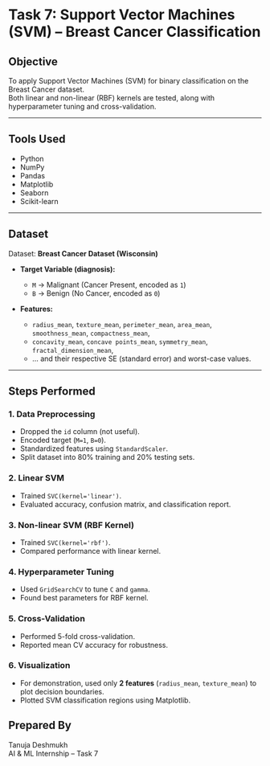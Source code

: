 # Task 7: Support Vector Machines (SVM) – Breast Cancer Classification

## Objective
To apply Support Vector Machines (SVM) for binary classification on the Breast Cancer dataset.  
Both linear and non-linear (RBF) kernels are tested, along with hyperparameter tuning and cross-validation.  

---

## Tools Used
- Python  
- NumPy  
- Pandas  
- Matplotlib  
- Seaborn  
- Scikit-learn  

---

## Dataset
Dataset: **Breast Cancer Dataset (Wisconsin)**  

- **Target Variable (diagnosis):**
  - `M` → Malignant (Cancer Present, encoded as `1`)  
  - `B` → Benign (No Cancer, encoded as `0`)  

- **Features:**  
  - `radius_mean`, `texture_mean`, `perimeter_mean`, `area_mean`, `smoothness_mean`, `compactness_mean`,  
  - `concavity_mean`, `concave points_mean`, `symmetry_mean`, `fractal_dimension_mean`,  
  - … and their respective SE (standard error) and worst-case values.  

---

## Steps Performed

### 1. Data Preprocessing
- Dropped the `id` column (not useful).  
- Encoded target (`M=1`, `B=0`).  
- Standardized features using `StandardScaler`.  
- Split dataset into 80% training and 20% testing sets.  

### 2. Linear SVM
- Trained `SVC(kernel='linear')`.  
- Evaluated accuracy, confusion matrix, and classification report.  

### 3. Non-linear SVM (RBF Kernel)
- Trained `SVC(kernel='rbf')`.  
- Compared performance with linear kernel.  

### 4. Hyperparameter Tuning
- Used `GridSearchCV` to tune `C` and `gamma`.  
- Found best parameters for RBF kernel.  

### 5. Cross-Validation
- Performed 5-fold cross-validation.  
- Reported mean CV accuracy for robustness.  

### 6. Visualization
- For demonstration, used only **2 features** (`radius_mean`, `texture_mean`) to plot decision boundaries.  
- Plotted SVM classification regions using Matplotlib.  

## Prepared By
Tanuja Deshmukh  
AI & ML Internship – Task 7
